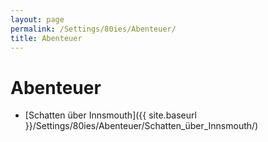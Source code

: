 ```yaml
---
layout: page
permalink: /Settings/80ies/Abenteuer/
title: Abenteuer
---
```


# Abenteuer

- [Schatten über Innsmouth]({{ site.baseurl }}/Settings/80ies/Abenteuer/Schatten_über_Innsmouth/)
